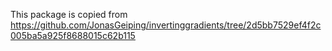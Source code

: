 This package is copied from https://github.com/JonasGeiping/invertinggradients/tree/2d5bb7529ef4f2c005ba5a925f8688015c62b115